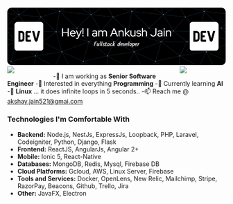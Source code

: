 ![logo](AnkushTechDev-github-header-image.png)
<img align="left" src="https://user-images.githubusercontent.com/65187002/144930161-2f783401-8d27-4fdf-a2f7-cc0ba32f1f1f.gif" width="21%" style="display:inline;"><img align="right" src="https://user-images.githubusercontent.com/65187002/144930161-2f783401-8d27-4fdf-a2f7-cc0ba32f1f1f.gif" width="21%" style="display:inline;">

-🔭 I am working as **Senior Software Engineer**
-🌱 Interested in everything **Programming**
-:seedling: Currently learning **AI**
-:penguin: **Linux** ... it does infinite loops in 5 seconds..
-📫 Reach me @ akshay.jain521@gmai.com

### Technologies I'm Comfortable With
- **Backend:** Node.js, NestJs, ExpressJs, Loopback, PHP, Laravel, Codeigniter, Python, Django, Flask
- **Frontend:** ReactJS, AngularJs, Angular 2+
- **Mobile:** Ionic 5, React-Native
- **Databases:** MongoDB, Redis, Mysql, Firebase DB
- **Cloud Platforms:** Gcloud, AWS, Linux Server, Firebase
- **Tools and Services:** Docker, OpenLens, New Relic, Mailchimp, Stripe, RazorPay, Beacons, Github, Trello, Jira
- **Other:** JavaFX, Electron
